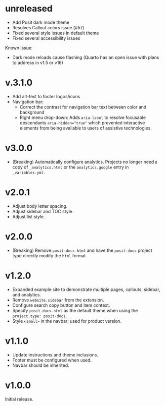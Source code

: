 # unreleased

* Add Posit dark mode theme
* Resolves Callout colors issue (#57)
* Fixed several style issues in default theme
* Fixed several accessibility issues

Known issue:

* Dark mode reloads cause flashing (Quarto has an open issue with plans to address in v1.5 or v16)

# v.3.1.0

* Add alt-text to footer logos/icons
* Navigation bar:
    * Correct the contrast for navigation bar text between color and background
    * Right menu drop-down: Adds `aria-label` to resolve focusable descendants `aria-hidden="true"` which prevented interactive elements from being available to users of assistive technologies.

# v3.0.0

* (Breaking) Automatically configure analytics. Projects no longer need a copy
  of `_analytics.html` or the `analytics.google` entry in `_variables.yml`.

# v2.0.1

* Adjust body letter spacing.
* Adjust sidebar and TOC style.
* Adjust list style.

# v2.0.0

* (Breaking) Remove `posit-docs-html` and have the `posit-docs` project type
  directly modify the `html` format.

# v1.2.0

* Expanded example site to demonstrate multiple pages, callouts, sidebar, and analytics.
* Remove `website.sidebar` from the extension.
* Configure search copy button and item context.
* Specify `posit-docs-html` as the default theme when using the `project.type: posit-docs`.
* Style `<small>` in the navbar; used for product version.

# v1.1.0

* Update instructions and theme inclusions.
* Footer must be configured when used.
* Navbar should be inherited.

# v1.0.0

Initial release.
